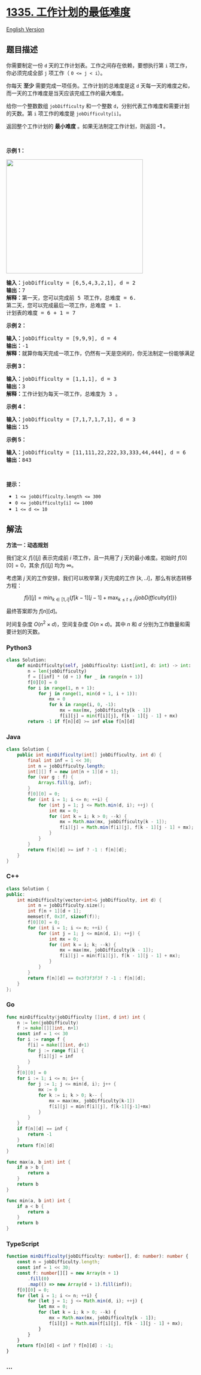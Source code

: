 # [1335. 工作计划的最低难度](https://leetcode.cn/problems/minimum-difficulty-of-a-job-schedule)

[English Version](/solution/1300-1399/1335.Minimum%20Difficulty%20of%20a%20Job%20Schedule/README_EN.md)

## 题目描述

<!-- 这里写题目描述 -->

<p>你需要制定一份&nbsp;<code>d</code>&nbsp;天的工作计划表。工作之间存在依赖，要想执行第&nbsp;<code>i</code>&nbsp;项工作，你必须完成全部&nbsp;<code>j</code>&nbsp;项工作（&nbsp;<code>0 &lt;= j &lt; i</code>）。</p>

<p>你每天 <strong>至少</strong>&nbsp;需要完成一项任务。工作计划的总难度是这&nbsp;<code>d</code>&nbsp;天每一天的难度之和，而一天的工作难度是当天应该完成工作的最大难度。</p>

<p>给你一个整数数组&nbsp;<code>jobDifficulty</code>&nbsp;和一个整数&nbsp;<code>d</code>，分别代表工作难度和需要计划的天数。第&nbsp;<code>i</code>&nbsp;项工作的难度是&nbsp;<code>jobDifficulty[i]</code>。</p>

<p>返回整个工作计划的 <strong>最小难度</strong> 。如果无法制定工作计划，则返回&nbsp;<strong>-1&nbsp;</strong>。</p>

<p>&nbsp;</p>

<p><strong>示例 1：</strong></p>

<p><img alt="" src="https://fastly.jsdelivr.net/gh/doocs/leetcode@main/solution/1300-1399/1335.Minimum%20Difficulty%20of%20a%20Job%20Schedule/images/untitled.png" style="height: 304px; width: 365px;"></p>

<pre><strong>输入：</strong>jobDifficulty = [6,5,4,3,2,1], d = 2
<strong>输出：</strong>7
<strong>解释：</strong>第一天，您可以完成前 5 项工作，总难度 = 6.
第二天，您可以完成最后一项工作，总难度 = 1.
计划表的难度 = 6 + 1 = 7 
</pre>

<p><strong>示例 2：</strong></p>

<pre><strong>输入：</strong>jobDifficulty = [9,9,9], d = 4
<strong>输出：</strong>-1
<strong>解释：</strong>就算你每天完成一项工作，仍然有一天是空闲的，你无法制定一份能够满足既定工作时间的计划表。
</pre>

<p><strong>示例 3：</strong></p>

<pre><strong>输入：</strong>jobDifficulty = [1,1,1], d = 3
<strong>输出：</strong>3
<strong>解释：</strong>工作计划为每天一项工作，总难度为 3 。
</pre>

<p><strong>示例 4：</strong></p>

<pre><strong>输入：</strong>jobDifficulty = [7,1,7,1,7,1], d = 3
<strong>输出：</strong>15
</pre>

<p><strong>示例 5：</strong></p>

<pre><strong>输入：</strong>jobDifficulty = [11,111,22,222,33,333,44,444], d = 6
<strong>输出：</strong>843
</pre>

<p>&nbsp;</p>

<p><strong>提示：</strong></p>

<ul>
	<li><code>1 &lt;= jobDifficulty.length &lt;= 300</code></li>
	<li><code>0 &lt;=&nbsp;jobDifficulty[i] &lt;= 1000</code></li>
	<li><code>1 &lt;= d &lt;= 10</code></li>
</ul>

## 解法

<!-- 这里可写通用的实现逻辑 -->

**方法一：动态规划**

我们定义 $f[i][j]$ 表示完成前 $i$ 项工作，且一共用了 $j$ 天的最小难度。初始时 $f[0][0] = 0$，其余 $f[i][j]$ 均为 $\infty$。

考虑第 $j$ 天的工作安排，我们可以枚举第 $j$ 天完成的工作 $[k,..i]$，那么有状态转移方程：

$$
f[i][j] = \min_{k \in [1,i]} \{f[k-1][j-1] + \max_{k \leq t \leq i} \{jobDifficulty[t]\}\}
$$

最终答案即为 $f[n][d]$。

时间复杂度 $O(n^2 \times d)$，空间复杂度 $O(n \times d)$。其中 $n$ 和 $d$ 分别为工作数量和需要计划的天数。

<!-- tabs:start -->

### **Python3**

<!-- 这里可写当前语言的特殊实现逻辑 -->

```python
class Solution:
    def minDifficulty(self, jobDifficulty: List[int], d: int) -> int:
        n = len(jobDifficulty)
        f = [[inf] * (d + 1) for _ in range(n + 1)]
        f[0][0] = 0
        for i in range(1, n + 1):
            for j in range(1, min(d + 1, i + 1)):
                mx = 0
                for k in range(i, 0, -1):
                    mx = max(mx, jobDifficulty[k - 1])
                    f[i][j] = min(f[i][j], f[k - 1][j - 1] + mx)
        return -1 if f[n][d] >= inf else f[n][d]
```

### **Java**

<!-- 这里可写当前语言的特殊实现逻辑 -->

```java
class Solution {
    public int minDifficulty(int[] jobDifficulty, int d) {
        final int inf = 1 << 30;
        int n = jobDifficulty.length;
        int[][] f = new int[n + 1][d + 1];
        for (var g : f) {
            Arrays.fill(g, inf);
        }
        f[0][0] = 0;
        for (int i = 1; i <= n; ++i) {
            for (int j = 1; j <= Math.min(d, i); ++j) {
                int mx = 0;
                for (int k = i; k > 0; --k) {
                    mx = Math.max(mx, jobDifficulty[k - 1]);
                    f[i][j] = Math.min(f[i][j], f[k - 1][j - 1] + mx);
                }
            }
        }
        return f[n][d] >= inf ? -1 : f[n][d];
    }
}
```

### **C++**

```cpp
class Solution {
public:
    int minDifficulty(vector<int>& jobDifficulty, int d) {
        int n = jobDifficulty.size();
        int f[n + 1][d + 1];
        memset(f, 0x3f, sizeof(f));
        f[0][0] = 0;
        for (int i = 1; i <= n; ++i) {
            for (int j = 1; j <= min(d, i); ++j) {
                int mx = 0;
                for (int k = i; k; --k) {
                    mx = max(mx, jobDifficulty[k - 1]);
                    f[i][j] = min(f[i][j], f[k - 1][j - 1] + mx);
                }
            }
        }
        return f[n][d] == 0x3f3f3f3f ? -1 : f[n][d];
    }
};
```

### **Go**

```go
func minDifficulty(jobDifficulty []int, d int) int {
	n := len(jobDifficulty)
	f := make([][]int, n+1)
	const inf = 1 << 30
	for i := range f {
		f[i] = make([]int, d+1)
		for j := range f[i] {
			f[i][j] = inf
		}
	}
	f[0][0] = 0
	for i := 1; i <= n; i++ {
		for j := 1; j <= min(d, i); j++ {
			mx := 0
			for k := i; k > 0; k-- {
				mx = max(mx, jobDifficulty[k-1])
				f[i][j] = min(f[i][j], f[k-1][j-1]+mx)
			}
		}
	}
	if f[n][d] == inf {
		return -1
	}
	return f[n][d]
}

func max(a, b int) int {
	if a > b {
		return a
	}
	return b
}

func min(a, b int) int {
	if a < b {
		return a
	}
	return b
}
```

### **TypeScript**

```ts
function minDifficulty(jobDifficulty: number[], d: number): number {
    const n = jobDifficulty.length;
    const inf = 1 << 30;
    const f: number[][] = new Array(n + 1)
        .fill(0)
        .map(() => new Array(d + 1).fill(inf));
    f[0][0] = 0;
    for (let i = 1; i <= n; ++i) {
        for (let j = 1; j <= Math.min(d, i); ++j) {
            let mx = 0;
            for (let k = i; k > 0; --k) {
                mx = Math.max(mx, jobDifficulty[k - 1]);
                f[i][j] = Math.min(f[i][j], f[k - 1][j - 1] + mx);
            }
        }
    }
    return f[n][d] < inf ? f[n][d] : -1;
}
```

### **...**

```

```

<!-- tabs:end -->
